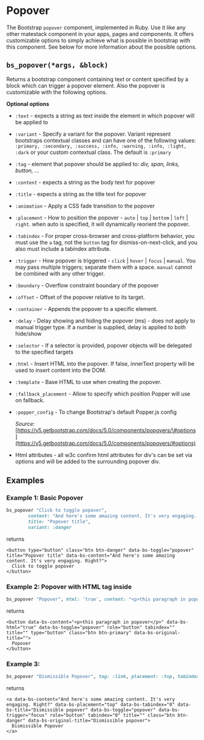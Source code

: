 # Popover

The Bootstrap `popover` component, implemented in Ruby. Use it like any other matestack component in your apps, pages and components. It offers customizable options to simply achieve what is possible in bootstrap with this component. See below for more information about the possible options.

## `bs_popover(*args, &block)`

Returns a bootstrap component containing text or content specified by a block which can trigger a popover element. Also the popover is customizable with the following options.

**Optional options**

* `:text` - expects a string as text inside the element in which popover will be applied to
* `:variant` - Specify a variant for the popover. Variant represent bootstraps contextual classes and can have one of the following values: `:primary, :secondary, :success, :info, :warning, :info, :light, :dark` or your custom contextual class. The default is `:primary`
* `:tag` - element that popover should be applied to: _div, span, links, button, ..._  
* `:content` - expects a string as the body text for popover
* `:title` - expects a string as the title text for popover
* `:animation` - Apply a CSS fade transition to the popover
* `:placement` - How to position the popover - `auto` \| `top` \| `bottom` \| `left` \| `right`. when auto is specified, it will dynamically reorient the popover.
* `:tabindex` - For proper cross-browser and cross-platform behavior, you must use the `a` tag, not the `button` tag for dismiss-on-next-click, and you also must include a tabindex attribute.
* `:trigger` - How popover is triggered - `click` \| `hover` \| `focus` \| `manual`. You may pass multiple triggers; separate them with a space. `manual` cannot be combined with any other trigger.
* `:boundary` - Overflow constraint boundary of the popover
* `:offset` - Offset of the popover relative to its target.
* `:container` - Appends the popover to a specific element.
* `:delay` - Delay showing and hiding the popover \(ms\) - does not apply to manual trigger type. If a number is supplied, delay is applied to both hide/show
* `:selector` - If a selector is provided, popover objects will be delegated to the specified targets
* `:html` - Insert HTML into the popover. If false, innerText property will be used to insert content into the DOM.
* `:template` - Base HTML to use when creating the popover.
* `:fallback_placement` - Allow to specify which position Popper will use on fallback.
* `:popper_config` - To change Bootstrap's default Popper.js config

  _Source:_ [https://v5.getbootstrap.com/docs/5.0/components/popovers/\#options](https://v5.getbootstrap.com/docs/5.0/components/popovers/#options)

* Html attributes - all w3c confirm html attributes for div's can be set via options and will be added to the surrounding popover div.

## Examples

### Example 1: Basic Popover

```ruby
bs_popover "Click to toggle popover",
        content: "And here's some amazing content. It's very engaging. Right?",
        title: "Popover title",
        variant: :danger
```

returns

```markup
<button type="button" class="btn btn-danger" data-bs-toggle="popover" title="Popover title" data-bs-content="And here's some amazing content. It's very engaging. Right?">
  Click to toggle popover
</button>
```

### Example 2: Popover with HTML tag inside

```ruby
bs_popover "Popover", html: 'true', content: "<p>this paragraph in popover</p>"
```

returns

```markup
<button data-bs-content="<p>this paragraph in popover</p>" data-bs-html="true" data-bs-toggle="popover" role="button" tabindex="" title="" type="button" class="btn btn-primary" data-bs-original-title="">
  Popover
</button>
```

### Example 3:

```ruby
bs_popover "Dismissible Popover", tag: :link, placement: :top, tabindex: "0", variant: :danger, trigger: "focus", title: "Dismissible popover", content: "And here's some amazing content. It's very engaging. Right?"
```

returns

```markup
<a data-bs-content="And here's some amazing content. It's very engaging. Right?" data-bs-placement="top" data-bs-tabindex="0" data-bs-title="Dismissible popover" data-bs-toggle="popover" data-bs-trigger="focus" role="button" tabindex="0" title="" class="btn btn-danger" data-bs-original-title="Dismissible popover">
  Dismissible Popover
</a>
```
